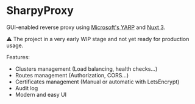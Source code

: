 # SharpyProxy
GUI-enabled reverse proxy using [Microsoft's YARP](https://microsoft.github.io/reverse-proxy/) and [Nuxt 3](https://nuxt.com/).

:warning: The project in a very early WIP stage and not yet ready for production usage.

Features:
- Clusters management (Load balancing, health checks...)
- Routes management (Authorization, CORS...)
- Certificates management (Manual or automatic with LetsEncrypt)
- Audit log
- Modern and easy UI